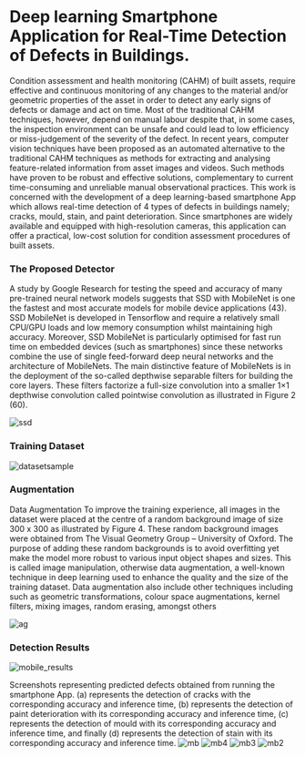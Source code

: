 # Deep learning Smartphone Application for Real-Time Detection of Defects in Buildings.

Condition assessment and health monitoring (CAHM) of built assets, require effective and continuous monitoring of any changes to the material and/or geometric properties of the asset in order to detect any early signs of defects or damage and act on time. Most of the traditional CAHM techniques, however, depend on manual labour despite that, in some cases, the inspection environment can be unsafe and could lead to low efficiency or miss-judgement of the severity of the defect. In recent years, computer vision techniques have been proposed as an automated alternative to the traditional CAHM techniques as methods for extracting and analysing feature-related information from asset images and videos. Such methods have proven to be robust and effective solutions, complementary to current time-consuming and unreliable manual observational practices. This work is concerned with the development of a deep learning-based smartphone App which allows real-time detection of 4 types of defects in buildings namely; cracks, mould, stain, and paint deterioration. Since smartphones are widely available and equipped with high-resolution cameras, this application can offer a practical, low-cost solution for condition assessment procedures of built assets.

### The Proposed Detector
A study by Google Research for testing the speed and accuracy of many pre-trained neural network models suggests that SSD with MobileNet is one the fastest and most accurate models for mobile device applications (43). SSD MobileNet is developed in Tensorflow and require a relatively small CPU/GPU loads and low memory consumption whilst maintaining high accuracy. Moreover, SSD MobileNet is particularly optimised for fast run time on embedded devices (such as smartphones) since these networks combine the use of single feed-forward deep neural networks and the architecture of MobileNets. The main distinctive feature of MobileNets is in the deployment of the so-called depthwise separable filters for building the core layers. These filters factorize a full-size convolution into a smaller 1×1 depthwise convolution called pointwise convolution as illustrated in Figure 2 (60).

![ssd](https://user-images.githubusercontent.com/76107657/118638748-10a08280-b7cf-11eb-89dc-07bf4dd50c9e.png)


### Training Dataset

![datasetsample](https://user-images.githubusercontent.com/76107657/118629683-be0e9880-b7c5-11eb-9f4f-68c74df39347.png)

### Augmentation
Data Augmentation
To improve the training experience, all images in the dataset were placed at the centre of a random background image of size 300 x 300 as illustrated by Figure 4. These random background images were obtained from The Visual Geometry Group – University of Oxford. The purpose of adding these random backgrounds is to avoid overfitting yet make the model more robust to various input object shapes and sizes. This is called image manipulation, otherwise data augmentation, a well-known technique in deep learning used to enhance the quality and the size of the training dataset. Data augmentation also include other techniques including such as geometric transformations, colour space augmentations, kernel filters, mixing images, random erasing, amongst others 

![ag](https://user-images.githubusercontent.com/76107657/118639057-64ab6700-b7cf-11eb-810e-424adc0467dd.png)


### Detection Results
![mobile_results](https://user-images.githubusercontent.com/76107657/118629972-01690700-b7c6-11eb-8076-6b0556df6357.png)

Screenshots representing predicted defects obtained from running the smartphone App. (a) represents the detection of cracks with the corresponding accuracy and inference time, (b) represents the detection of paint deterioration with its corresponding accuracy and inference time, (c) represents the detection of mould with its corresponding accuracy and inference time, and finally (d) represents the detection of stain with its corresponding accuracy and inference time.
![mb](https://user-images.githubusercontent.com/76107657/118639525-e8655380-b7cf-11eb-8651-e36512a2d713.png)
![mb4](https://user-images.githubusercontent.com/76107657/118639625-0468f500-b7d0-11eb-9104-121a224d1e61.png)
![mb3](https://user-images.githubusercontent.com/76107657/118639632-059a2200-b7d0-11eb-81d1-3f54ed34da70.png)
![mb2](https://user-images.githubusercontent.com/76107657/118639637-0632b880-b7d0-11eb-9371-a0989eae0915.png)

